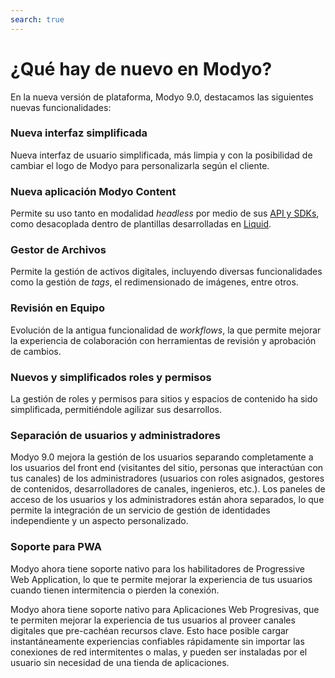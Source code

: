 ```yaml
---
search: true
---
```


# ¿Qué hay de nuevo en Modyo?

En la nueva versión de plataforma, Modyo 9.0, destacamos las siguientes nuevas funcionalidades:

### Nueva interfaz simplificada

Nueva interfaz de usuario simplificada, más limpia y con la posibilidad de cambiar el logo de Modyo para personalizarla según el cliente.

### Nueva aplicación Modyo Content

Permite su uso tanto en modalidad _headless_ por medio de sus [API y SDKs](/es/platform/content/public-api-reference.html), como desacoplada dentro de plantillas desarrolladas en [Liquid](/es/platform/channels/liquid-markup.html).

### Gestor de Archivos

Permite la gestión de activos digitales, incluyendo diversas funcionalidades como la gestión de _tags_, el redimensionado de imágenes, entre otros.

### Revisión en Equipo

Evolución de la antigua funcionalidad de _workflows_, la que permite mejorar la experiencia de colaboración con herramientas de revisión y aprobación de cambios.

### Nuevos y simplificados roles y permisos

La gestión de roles y permisos para sitios y espacios de contenido ha sido simplificada, permitiéndole agilizar sus desarrollos.

### Separación de usuarios y administradores

Modyo 9.0 mejora la gestión de los usuarios separando completamente a los usuarios del front end (visitantes del sitio, personas que interactúan con tus canales) de los administradores (usuarios con roles asignados, gestores de contenidos, desarrolladores de canales, ingenieros, etc.). Los paneles de acceso de los usuarios y los administradores están ahora separados, lo que permite la integración de un servicio de gestión de identidades independiente y un aspecto personalizado.

### Soporte para PWA

Modyo ahora tiene soporte nativo para los habilitadores de Progressive Web Application, lo que te permite mejorar la experiencia de tus usuarios cuando tienen intermitencia o pierden la conexión.

Modyo ahora tiene soporte nativo para Aplicaciones Web Progresivas, que te permiten mejorar la experiencia de tus usuarios al proveer canales digitales que pre-cachéan recursos clave. Esto hace posible cargar instantáneamente experiencias confiables rápidamente sin importar las conexiones de red intermitentes o malas, y pueden ser instaladas por el usuario sin necesidad de una tienda de aplicaciones.
